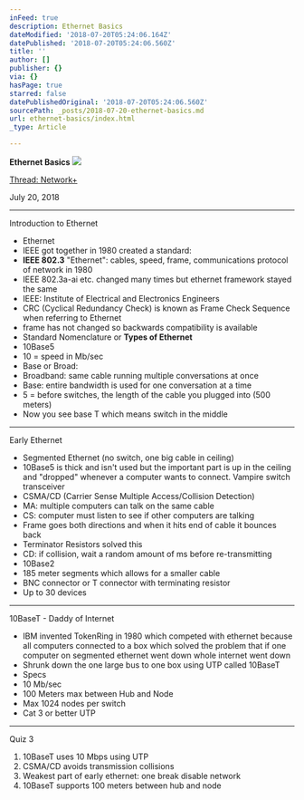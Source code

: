 ```yaml
---
inFeed: true
description: Ethernet Basics
dateModified: '2018-07-20T05:24:06.164Z'
datePublished: '2018-07-20T05:24:06.560Z'
title: ''
author: []
publisher: {}
via: {}
hasPage: true
starred: false
datePublishedOriginal: '2018-07-20T05:24:06.560Z'
sourcePath: _posts/2018-07-20-ethernet-basics.md
url: ethernet-basics/index.html
_type: Article

---
```

**Ethernet Basics**
![](https://the-grid-user-content.s3-us-west-2.amazonaws.com/03469e00-52c5-42c5-994d-3090058706fc.jpg)

[Thread: Network+][0]

July 20, 2018

---

Introduction to Ethernet

* Ethernet
* IEEE got together in 1980 created a standard:
* **IEEE 802.3** "Ethernet": cables, speed, frame, communications protocol of network in 1980
* IEEE 802.3a-ai etc. changed many times but ethernet framework stayed the same
* IEEE: Institute of Electrical and Electronics Engineers
* CRC (Cyclical Redundancy Check) is known as Frame Check Sequence when referring to Ethernet
* frame has not changed so backwards compatibility is available
* Standard Nomenclature or **Types of Ethernet**
* 10Base5
* 10 = speed in Mb/sec
* Base or Broad: 
* Broadband: same cable running multiple conversations at once
* Base: entire bandwidth is used for one conversation at a time
* 5 = before switches, the length of the cable you plugged into (500 meters)
* Now you see base T which means switch in the middle

---

Early Ethernet

* Segmented Ethernet (no switch, one big cable in ceiling)
* 10Base5 is thick and isn't used but the important part is up in the ceiling and "dropped" whenever a computer wants to connect. Vampire switch transceiver
* CSMA/CD (Carrier Sense Multiple Access/Collision Detection)
* MA: multiple computers can talk on the same cable
* CS: computer must listen to see if other computers are talking
* Frame goes both directions and when it hits end of cable it bounces back
* Terminator Resistors solved this
* CD: if collision, wait a random amount of ms before re-transmitting
* 10Base2
* 185 meter segments which allows for a smaller cable
* BNC connector or T connector with terminating resistor
* Up to 30 devices

---

10BaseT - Daddy of Internet

* IBM invented TokenRing in 1980 which competed with ethernet because all computers connected to a box which solved the problem that if one computer on segmented ethernet went down whole internet went down
* Shrunk down the one large bus to one box using UTP called 10BaseT
* Specs
* 10 Mb/sec
* 100 Meters max between Hub and Node
* Max 1024 nodes per switch
* Cat 3 or better UTP

---

Quiz 3

1. 10BaseT uses 10 Mbps using UTP
2. CSMA/CD avoids transmission collisions
3. Weakest part of early ethernet: one break disable network
4. 10BaseT supports 100 meters between hub and node


[0]: http://ryanroe.io/thread-network/